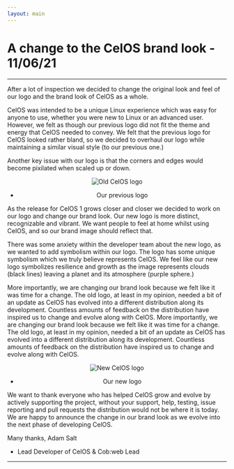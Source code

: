 ```yaml
---
layout: main
---
```

# A change to the CelOS brand look - 11/06/21

<hr />

After a lot of inspection we decided to change the original look and feel of our logo and the brand look of CelOS as a whole.

CelOS was intended to be a unique Linux experience which was easy for anyone to use, whether you were new to Linux or an advanced user. However, we felt as though our previous logo did not fit the theme and energy that CelOS needed to convey. We felt that the previous logo for CelOS looked rather bland, so we decided to overhaul our logo while maintaining a similar visual style (to our previous one.)

Another key issue with our logo is that the corners and edges would become pixilated when scaled up or down.

<center>

![Old CelOS logo](../assets/blog-assets/CelOS-old.png)
- Our previous logo

</center>

As the release for CelOS 1 grows closer and closer we decided to work on our logo and change our brand look. Our new logo is more distinct, recognizable and vibrant. We want people to feel at home whilst using CelOS, and so our brand image should reflect that.

There was some anxiety within the developer team about the new logo, as we wanted to add symbolism within our logo. The logo has some unique symbolism which we truly believe represents CelOS. We feel like our new logo symbolizes resilience and growth as the image represents clouds (black lines) leaving a planet and its atmosphere (purple sphere.)

More importantly, we are changing our brand look because we felt like it was time for a change. The old logo, at least in my opinion, needed a bit of an update as CelOS has evolved into a different distribution along its development. Countless amounts of feedback on the distribution have inspired us to change and evolve along with CelOS. More importantly, we are changing our brand look because we felt like it was time for a change. The old logo, at least in my opinion, needed a bit of an update as CelOS has evolved into a different distribution along its development. Countless amounts of feedback on the distribution have inspired us to change and evolve along with CelOS.

<center>

![New CelOS logo](../assets/blog-assets/CelOS.png)
- Our new logo

</center>

We want to thank everyone who has helped CelOS grow and evolve by actively supporting the project, without your support, help, testing, issue reporting and pull requests the distribution would not be where it is today. We are happy to announce the change in our brand look as we evolve into the next phase of developing CelOS.

Many thanks, Adam Salt 
- Lead Developer of CelOS & Cob:web Lead 

<hr />